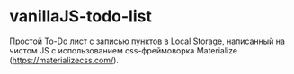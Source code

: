 # vanillaJS-todo-list
Простой To-Do лист с записью пунктов в Local Storage, написанный на чистом JS с использованием css-фреймоворка Materialize (https://materializecss.com/).

